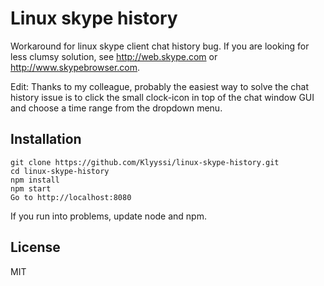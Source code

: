 # Linux skype history

Workaround for linux skype client chat history bug.
If you are looking for less clumsy solution, see http://web.skype.com or http://www.skypebrowser.com.

Edit: Thanks to my colleague, probably the easiest way to solve the chat history issue is to click the small clock-icon in top of the chat window GUI and choose a time range from the dropdown menu.

## Installation

```
git clone https://github.com/Klyyssi/linux-skype-history.git
cd linux-skype-history
npm install
npm start
Go to http://localhost:8080
```

If you run into problems, update node and npm.

## License

MIT
